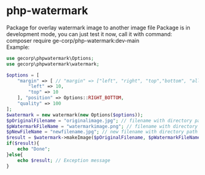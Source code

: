 # php-watermark
Package for overlay watermark image to another image file
Package is in development mode, you can just test it now, call it with command: <br />
composer require ge-corp/php-watermark:dev-main
<br />Example: 
```PHP
use gecorp\phpwatermark\Options;
use gecorp\phpwatermark\watermark;

$options = [
    "margin" => [ // "margin" => ["left", "right", "top","bottom", "all"]
        "left" => 10, 
        "top" => 10
    ], "position" => Options::RIGHT_BOTTOM, 
    "quality" => 100
];
$watermark = new watermark(new Options($options));
$pOriginalFilename = "originalimage.jpg"; // filename with directory path of original image
$pWatermarkFileName = "watermarkimage.png"; // filename with directory of watermark image
$pNewFileName = "newfilename.jpg"; // new filename with directory path
$result = $watermark->makeImage($pOriginalFilename, $pWatermarkFileName, $pNewFileName);
if($result){
    echo "Done";
}else{
    echo $result; // Exception message
}
```